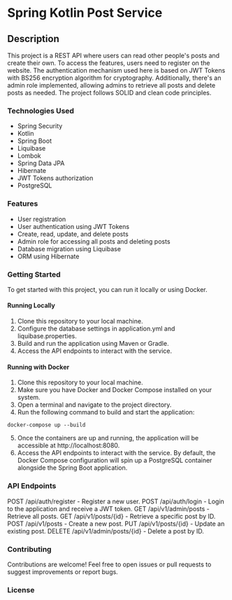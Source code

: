 # Spring Kotlin Post Service

## Description
This project is a REST API where users can read other people's posts and create their own. To access the features, users need to register on the website. The authentication mechanism used here is based on JWT Tokens with BS256 encryption algorithm for cryptography. Additionally, there's an admin role implemented, allowing admins to retrieve all posts and delete posts as needed. The project follows SOLID and clean code principles.

### Technologies Used
* Spring Security
* Kotlin
* Spring Boot
* Liquibase
* Lombok
* Spring Data JPA
* Hibernate
* JWT Tokens authorization
* PostgreSQL
  
### Features
* User registration
* User authentication using JWT Tokens
* Create, read, update, and delete posts
* Admin role for accessing all posts and deleting posts
* Database migration using Liquibase
* ORM using Hibernate
  
### Getting Started
To get started with this project, you can run it locally or using Docker.

#### Running Locally
1. Clone this repository to your local machine.
2. Configure the database settings in application.yml and liquibase.properties.
3. Build and run the application using Maven or Gradle.
4. Access the API endpoints to interact with the service.
   
#### Running with Docker
1. Clone this repository to your local machine.
2. Make sure you have Docker and Docker Compose installed on your system.
3. Open a terminal and navigate to the project directory.
4. Run the following command to build and start the application:
```
docker-compose up --build
```
5. Once the containers are up and running, the application will be accessible at http://localhost:8080.
6. Access the API endpoints to interact with the service.
By default, the Docker Compose configuration will spin up a PostgreSQL container alongside the Spring Boot application.

### API Endpoints
POST /api/auth/register - Register a new user.
POST /api/auth/login - Login to the application and receive a JWT token.
GET /api/v1/admin/posts - Retrieve all posts.
GET /api/v1/posts/{id} - Retrieve a specific post by ID.
POST /api/v1/posts - Create a new post.
PUT /api/v1/posts/{id} - Update an existing post.
DELETE /api/v1/admin/posts/{id} - Delete a post by ID.

### Contributing
Contributions are welcome! Feel free to open issues or pull requests to suggest improvements or report bugs.

### License

